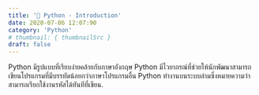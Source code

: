 ```yaml
---
title: '🐍 Python - Introduction'
date: 2020-07-06 12:07:90
category: 'Python'
# thumbnail: { thumbnailSrc }
draft: false
---
```


Python มีรูปแบบที่เรียบง่ายคล้ายกับภาษาอังกฤษ Python มีไวยากรณ์ที่ช่วยให้นักพัฒนาสามารถเขียนโปรแกรมที่มีบรรทัดน้อยกว่าภาษาโปรแกรมอื่น Python ทำงานบนระบบล่ามซึ่งหมายความว่าสามารถเรียกใช้งานรหัสได้ทันทีที่เขียน.